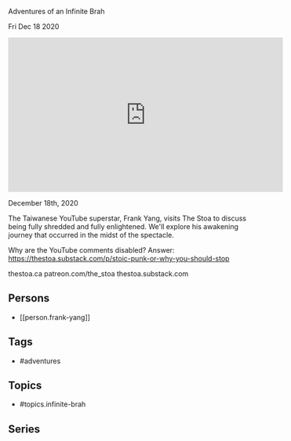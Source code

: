 

 Adventures of an Infinite Brah

Fri Dec 18 2020

<iframe width="560" height="315" src="https://www.youtube.com/embed/S6MYHgLKnt0" title="Fully Shredded and Fully Enlightened: Adventures of an Infinite Brah w/ Frank Yang" frameborder="0" allow="accelerometer; autoplay; clipboard-write; encrypted-media; gyroscope; picture-in-picture" allowfullscreen ></iframe>

December 18th, 2020

The Taiwanese YouTube superstar, Frank Yang, visits The Stoa to discuss being fully shredded and fully enlightened. We'll explore his awakening journey that occurred in the midst of the spectacle. 

Why are the YouTube comments disabled? Answer: https://thestoa.substack.com/p/stoic-punk-or-why-you-should-stop

thestoa.ca
patreon.com/the_stoa
thestoa.substack.com

## Persons

- [[person.frank-yang]]

## Tags

- #adventures

## Topics

- #topics.infinite-brah

## Series



